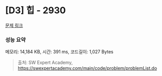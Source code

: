 # [D3] 힙 - 2930 

[문제 링크](https://swexpertacademy.com/main/code/problem/problemDetail.do?contestProbId=AV-Tj7ya3jYDFAXr) 

### 성능 요약

메모리: 14,184 KB, 시간: 391 ms, 코드길이: 1,027 Bytes



> 출처: SW Expert Academy, https://swexpertacademy.com/main/code/problem/problemList.do